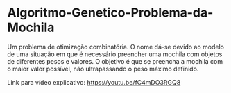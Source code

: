 # Algoritmo-Genetico-Problema-da-Mochila
Um problema de otimização combinatória. O nome dá-se devido ao modelo de uma situação em que é necessário preencher uma mochila com objetos de diferentes pesos e valores. O objetivo é que se preencha a mochila com o maior valor possível, não ultrapassando o peso máximo definido.

Link para vídeo explicativo: https://youtu.be/fC4mDO3RGQ8
